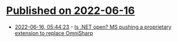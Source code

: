 # [Published on 2022-06-16](index.md)

* [2022-06-16, 05:44:23](https://news.ycombinator.com/item?id=31762778) - [Is .NET open? MS pushing a proprietary extension to replace OmniSharp](https://isdotnetopen.com/)
